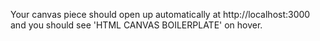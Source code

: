 

Your canvas piece should open up automatically at http://localhost:3000 and you should see 'HTML CANVAS BOILERPLATE' on hover.
